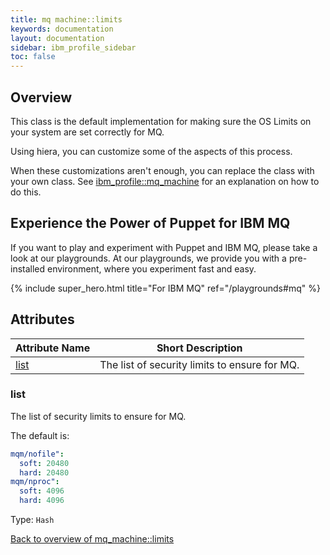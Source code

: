 ```yaml
---
title: mq machine::limits
keywords: documentation
layout: documentation
sidebar: ibm_profile_sidebar
toc: false
---
```

## Overview

This class is the default implementation for making sure the OS Limits on your system are set correctly for MQ.

Using hiera, you can customize some of the aspects of this process.

When these customizations aren't enough, you can replace the class with your own class. See [ibm_profile::mq_machine](./mq_machine.html) for an explanation on how to do this.






## Experience the Power of Puppet for IBM MQ

If you want to play and experiment with Puppet and IBM MQ, please take a look at our playgrounds. At our playgrounds, we provide you with a pre-installed environment, where you experiment fast and easy.

{% include super_hero.html title="For IBM MQ" ref="/playgrounds#mq" %}


## Attributes



Attribute Name                   | Short Description                             |
-------------------------------- | --------------------------------------------- |
[list](#mq_machine::limits_list) | The list of security limits to ensure for MQ. |




### list<a name='mq_machine::limits_list'>

The list of security limits to ensure for MQ.

The default is:

```yaml
mqm/nofile":
  soft: 20480
  hard: 20480
mqm/nproc":
  soft: 4096
  hard: 4096
```


Type: `Hash`


[Back to overview of mq_machine::limits](#attributes)

